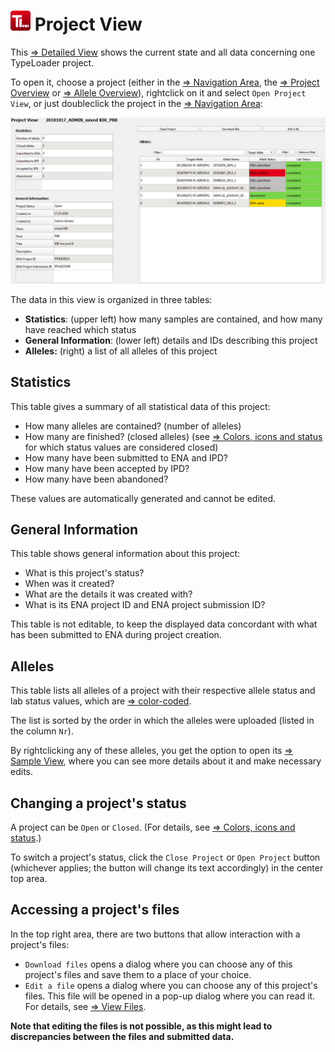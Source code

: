 # ![Icon](images/TypeLoader_32.png) Project View 
This [=> Detailed View](detailed_views.md) shows the current state and all data concerning one TypeLoader project.

To open it, choose a project (either in the [=> Navigation Area](navigation.md), the [=> Project Overview](overview_project.md) or [=> Allele Overview](overview_alleles.md)), rightclick on it and select ``Open Project View``, or just doubleclick the project in the [=> Navigation Area](navigation.md):

![ProjectView](images/view_project.png)

The data in this view is organized in three tables:

  * **Statistics**: (upper left) how many samples are contained, and how many have reached which status
  * **General Information**: (lower left) details and IDs describing this project
  * **Alleles:** (right) a list of all alleles of this project

##  Statistics 
This table gives a summary of all statistical data of this project:

  * How many alleles are contained? (number of alleles)
  * How many are finished? (closed alleles) (see [=> Colors, icons and status](colors_icons.md) for which status values are considered closed)
  * How many have been submitted to ENA and IPD?
  * How many have been accepted by IPD?
  * How many have been abandoned?

These values are automatically generated and cannot be edited.

##  General Information 
This table shows general information about this project:

  * What is this project's status? 
  * When was it created?
  * What are the details it was created with?
  * What is its ENA project ID and ENA project submission ID?

This table is not editable, to keep the displayed data concordant with what has been submitted to ENA during project creation.

##  Alleles 
This table lists all alleles of a project with their respective allele status and lab status values, which are [=> color-coded](colors_icons.md).

The list is sorted by the order in which the alleles were uploaded (listed in the column ``Nr``).

By rightclicking any of these alleles, you get the option to open its [=> Sample View](view_sample.md), where you can see more details about it and make necessary edits.

##  Changing a project's status  
A project can be ``Open`` or ``Closed``. (For details, see [=> Colors, icons and status](colors_icons.md).)

To switch a project's status, click the ``Close Project`` or ``Open Project`` button (whichever applies; the button will change its text accordingly) in the center top area. 

## Accessing a project's files
In the top right area, there are two buttons that allow interaction with a project's files:

 * ``Download files`` opens a dialog where you can choose any of this project's files and save them to a place of your choice.
 * ``Edit a file`` opens a dialog where you can choose any of this project's files. This file will be opened in a pop-up dialog where you can read it. For details, see [=> View Files](view_files.md). 

**Note that editing the files is not possible, as this might lead to discrepancies between the files and submitted data.**
